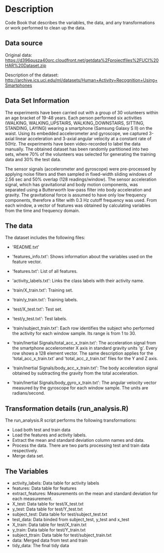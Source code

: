 # Description

Code Book that describes the variables, the data, and any transformations or work  performed to clean up the data.

## Data source

Original data: 
https://d396qusza40orc.cloudfront.net/getdata%2Fprojectfiles%2FUCI%20HAR%20Dataset.zip

Description of the dataset: 
http://archive.ics.uci.edu/ml/datasets/Human+Activity+Recognition+Using+Smartphones

## Data Set Information

The experiments have been carried out with a group of 30 volunteers within an age bracket of 19-48 years. Each person performed six activities (WALKING, WALKING_UPSTAIRS, WALKING_DOWNSTAIRS, SITTING, STANDING, LAYING) wearing a smartphone (Samsung Galaxy S II) on the waist. Using its embedded accelerometer and gyroscope, we captured 3-axial linear acceleration and 3-axial angular velocity at a constant rate of 50Hz. The experiments have been video-recorded to label the data manually. The obtained dataset has been randomly partitioned into two sets, where 70% of the volunteers was selected for generating the training data and 30% the test data.

The sensor signals (accelerometer and gyroscope) were pre-processed by applying noise filters and then sampled in fixed-width sliding windows of 2.56 sec and 50% overlap (128 readings/window). The sensor acceleration signal, which has gravitational and body motion components, was separated using a Butterworth low-pass filter into body acceleration and gravity. The gravitational force is assumed to have only low frequency components, therefore a filter with 0.3 Hz cutoff frequency was used. From each window, a vector of features was obtained by calculating variables from the time and frequency domain.

## The data

The dataset includes the following files:

- 'README.txt'

- 'features_info.txt': Shows information about the variables used on the feature vector.

- 'features.txt': List of all features.

- 'activity_labels.txt': Links the class labels with their activity name.

- 'train/X_train.txt': Training set.

- 'train/y_train.txt': Training labels.

- 'test/X_test.txt': Test set.

- 'test/y_test.txt': Test labels.

- 'train/subject_train.txt': Each row identifies the subject who performed the activity for each window sample. Its range is from 1 to 30.

- 'train/Inertial Signals/total_acc_x_train.txt': The acceleration signal from the smartphone accelerometer X axis in standard gravity units 'g'. Every row shows a 128 element vector. The same description applies for the 'total_acc_x_train.txt' and 'total_acc_z_train.txt' files for the Y and Z axis.

- 'train/Inertial Signals/body_acc_x_train.txt': The body acceleration signal obtained by subtracting the gravity from the total acceleration.

- 'train/Inertial Signals/body_gyro_x_train.txt': The angular velocity vector measured by the gyroscope for each window sample. The units are radians/second.


## Transformation details (run_analysis.R)

The run_analysis.R script performs the following transformations:

- Load both test and train data
- Load the features and activity labels.
- Extract the mean and standard deviation column names and data.
- Process the data. There are two parts processing test and train data respectively.
- Merge data set.

## The Variables

- activity_labels: Data table for activity labels
- features: Data table for features
- extract_features: Measurements on the mean and standard deviation for each measurement.
- X_test: Data table for test/X_test.txt
- y_test: Data table for test/Y_test.txt
- subject_test: Data table for test/subject_test.txt
- test_data: Data binded from subject_test, y_test and x_test
- X_train: Data table for test/X_train.txt
- y_train: Data table for test/Y_train.txt
- subject_ttrain: Data table for test/subject_train.txt
- data: Merged data from test and train
- tidy_data: The final tidy data
